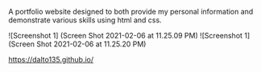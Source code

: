 A portfolio website designed to both provide my personal information and demonstrate various skills using html and css.

![Screenshot 1] (Screen Shot 2021-02-06 at 11.25.09 PM)
![Screenshot 1] (Screen Shot 2021-02-06 at 11.25.20 PM)

https://dalto135.github.io/
